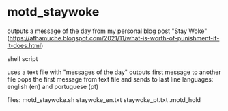 # motd_staywoke
outputs a message of the day from my personal blog post "Stay Woke"
(https://afhamuche.blogspot.com/2021/11/what-is-worth-of-punishment-if-it-does.html)

shell script

uses a text file with "messages of the day"
outputs first message to another file
pops the first message from text file and sends to last line
languages: english (en) and portuguese (pt)

files: motd_staywoke.sh staywoke_en.txt staywoke_pt.txt .motd_hold
